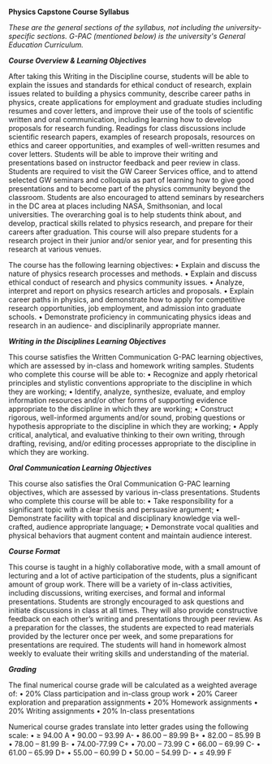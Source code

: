 **Physics Capstone Course Syllabus**

_These are the general sections of the syllabus, not including the university-specific sections. G-PAC (mentioned below) is the university's General Education Curriculum._

**_Course Overview & Learning Objectives_**

After taking this Writing in the Discipline course, students will be able to explain the issues and standards for ethical conduct of research, explain issues related to building a physics community, describe career paths in physics, create applications for employment and graduate studies including resumes and cover letters, and improve their use of the tools of scientific written and oral communication, including learning how to develop proposals for research funding. Readings for class discussions include scientific research papers, examples of research proposals, resources on ethics and career opportunities, and examples of well-written resumes and cover letters. Students will be able to improve their writing and presentations based on instructor feedback and peer review in class. Students are required to visit the GW Career Services office, and to attend selected GW seminars and colloquia as part of learning how to give good presentations and to become part of the physics community beyond the classroom. Students are also encouraged to attend seminars by researchers in the DC area at places including NASA, Smithsonian, and local universities. The overarching goal is to help students think about, and develop, practical skills related to physics research, and prepare for their careers after graduation. This course will also prepare students for a research project in their junior and/or senior year, and for presenting this research at various venues.

The course has the following learning objectives:
•	Explain and discuss the nature of physics research processes and methods.
•	Explain and discuss ethical conduct of research and physics community issues.
•	Analyze, interpret and report on physics research articles and proposals.
•	Explain career paths in physics, and demonstrate how to apply for competitive research opportunities, job employment, and admission into graduate schools. 
•	Demonstrate proficiency in communicating physics ideas and research in an audience- and disciplinarily appropriate manner.

**_Writing in the Disciplines Learning Objectives_**

This course satisfies the Written Communication G-PAC learning objectives, which are assessed by in-class and homework writing samples. Students who complete this course will be able to:
•	Recognize and apply rhetorical principles and stylistic conventions appropriate to the discipline in which they are working;
•	Identify, analyze, synthesize, evaluate, and employ information resources and/or other forms of supporting evidence appropriate to the discipline in which they are working;
•	Construct rigorous, well-informed arguments and/or sound, probing questions or hypothesis appropriate to the discipline in which they are working;
•	Apply critical, analytical, and evaluative thinking to their own writing, through drafting, revising, and/or editing processes appropriate to the discipline in which they are working.

**_Oral Communication Learning Objectives_**

This course also satisfies the Oral Communication G-PAC learning objectives, which are assessed by various in-class presentations. Students who complete this course will be able to:
•	Take responsibility for a significant topic with a clear thesis and persuasive argument;
•	Demonstrate facility with topical and disciplinary knowledge via well-crafted, audience appropriate language;
•	Demonstrate vocal qualities and physical behaviors that augment content and maintain audience interest.

**_Course Format_**

This course is taught in a highly collaborative mode, with a small amount of lecturing and a lot of active participation of the students, plus a significant amount of group work. There will be a variety of in-class activities, including discussions, writing exercises, and formal and informal presentations. Students are strongly encouraged to ask questions and initiate discussions in class at all times. They will also provide constructive feedback on each other’s writing and presentations through peer review. As a preparation for the classes, the students are expected to read materials provided by the lecturer once per week, and some preparations for presentations are required. The students will hand in homework almost weekly to evaluate their writing skills and understanding of the material. 

**_Grading_**

The final numerical course grade will be calculated as a weighted average of:
•	20%	Class participation and in-class group work
•	20%	Career exploration and preparation assignments
•	20%	Homework assignments
•	20%	Writing assignments 
•	20%	In-class presentations

Numerical course grades translate into letter grades using the following scale:
•	≥ 94.00	A
•	90.00 – 93.99	A-
•	86.00 – 89.99	B+
•	82.00 – 85.99	B
•	78.00 – 81.99	B-
•	74.00-77.99	C+
•	70.00 – 73.99	C
•	66.00 – 69.99	C-
•	61.00 – 65.99	D+
•	55.00 – 60.99	D
•	50.00 – 54.99	D-
•	≤ 49.99	F
